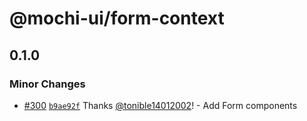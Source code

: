 # @mochi-ui/form-context

## 0.1.0

### Minor Changes

- [#300](https://github.com/consolelabs/web-foundation/pull/300)
  [`b9ae92f`](https://github.com/consolelabs/web-foundation/commit/b9ae92f92b32dedac4903614e7c0947bd1118fb1)
  Thanks [@tonible14012002](https://github.com/tonible14012002)! - Add Form
  components
